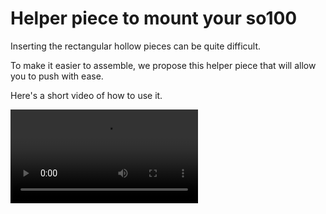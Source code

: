 # Helper piece to mount your so100

Inserting the rectangular hollow pieces can be quite difficult.

To make it easier to assemble, we propose this helper piece that will allow you to push with ease.

Here's a short video of how to use it.

<video src="https://github.com/user-attachments/assets/e1095e7a-b974-4ff0-b3d9-2820359dface"></video>
